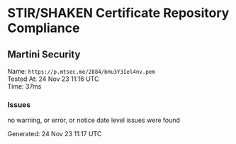 # STIR/SHAKEN Certificate Repository Compliance

## Martini Security

Name: `https://p.mtsec.me/2884/bHu3Y3Iel4nv.pem`\
Tested At: 24 Nov 23 11:16 UTC\
Time: 37ms

### Issues

no warning, or error, or notice date level issues were found

Generated: 24 Nov 23 11:17 UTC